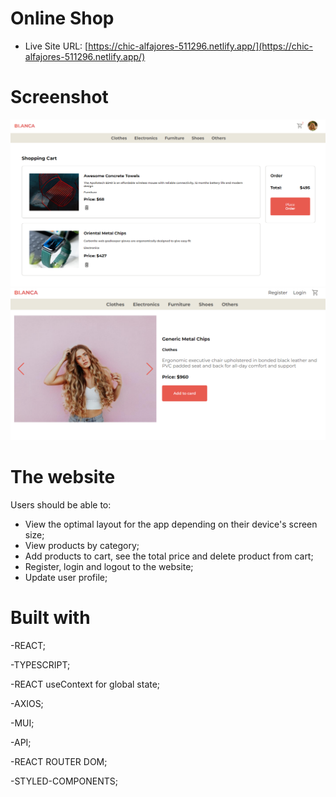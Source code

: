 # Online Shop

- Live Site URL: [https://chic-alfajores-511296.netlify.app/](https://chic-alfajores-511296.netlify.app/)

# Screenshot

![](./public/images/Capture2.PNG)
![](./public/images/Capture1.PNG)


# The website

Users should be able to:

- View the optimal layout for the app depending on their device's screen size;
- View products by category;
- Add products to cart, see the total price and delete product from cart;
- Register, login and logout to the website;
- Update user profile;


# Built with

-REACT;

-TYPESCRIPT;

-REACT useContext for global state;

-AXIOS;

-MUI;

-API;

-REACT ROUTER DOM;

-STYLED-COMPONENTS;
